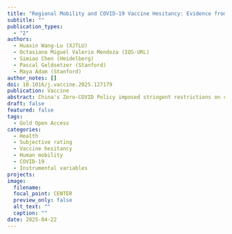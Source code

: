 ```yaml
---
title: "Regional Mobility and COVID-19 Vaccine Hesitancy: Evidence from China"
subtitle: ""
publication_types:
  - "2"
authors:
  - Huaxin Wang-Lu (XJTLU)
  - Octasiano Miguel Valerio Mendoza (IQS-URL)
  - Simiao Chen (Heidelberg)
  - Pascal Geldsetzer (Stanford)
  - Maya Adam (Stanford)
author_notes: []
doi: 10.1016/j.vaccine.2025.127179
publication: Vaccine
abstract: China's Zero-COVID Policy imposed stringent restrictions on citizens' mobility to curb the spread of COVID-19. While effective in reducing viral transmission, these measures may have inadvertently delayed or deterred vaccine uptake by fostering a heightened sense of security. This study examines the relationships between intra- and inter-regional travel mobility and individual hesitancy toward COVID-19 vaccines (HCV), leveraging the Baidu Mobility Index and data from a cross-sectional survey of 12,000 participants. Our descriptive analysis reveals that a) individual attitudes toward COVID-19 vaccines are more polarized across regions with different mobility levels than toward vaccines in general and b) regions with higher population mobility exhibit lower levels of hesitancy toward COVID-19 vaccines. Our OLS and IV results further demonstrate that a one-standard-deviation increase in inter-provincial travel rates is associated with a decrease of 0.0112–0.0195 standard deviations in HCV, whereas intra-provincial mobility is not correlated. Overall, this paper suggests prioritizing the roll-out of COVID-19 vaccines or similar initiatives in areas with higher mobility levels, where residents perceive greater risks and exhibit a higher likelihood of seeking vaccination.
draft: false
featured: false
tags:
  - Gold Open Access
categories:
  - Health
  - Subjective rating
  - Vaccine hesitancy
  - Human mobility
  - COVID-19
  - Instrumental variables
projects:
image:
  filename:
  focal_point: CENTER
  preview_only: false
  alt_text: ""
  caption: ""
date: 2025-04-22
---
```

